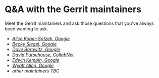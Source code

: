 # Q&A with the Gerrit maintainers

Meet the Gerrit maintainers and ask those questions that
you've always been wanting to ask.

* *[Alice Kober-Sotzek, Google](../speakers.md#aliceks)*
* *[Becky Siegel, Google](../speakers.md#beckysiegel)*
* *[Dave Borowitz, Google](../speakers.md#dborowitz)*
* *[David Pursehouse, CollabNet](../speakers.md#dpursehouse)*
* *[Edwin Kempin, Google](../speakers.md#ekempin)*
* *[Wyatt Allen, Google](../speakers.md#wyattallen)*
* *other maintainers TBC*
